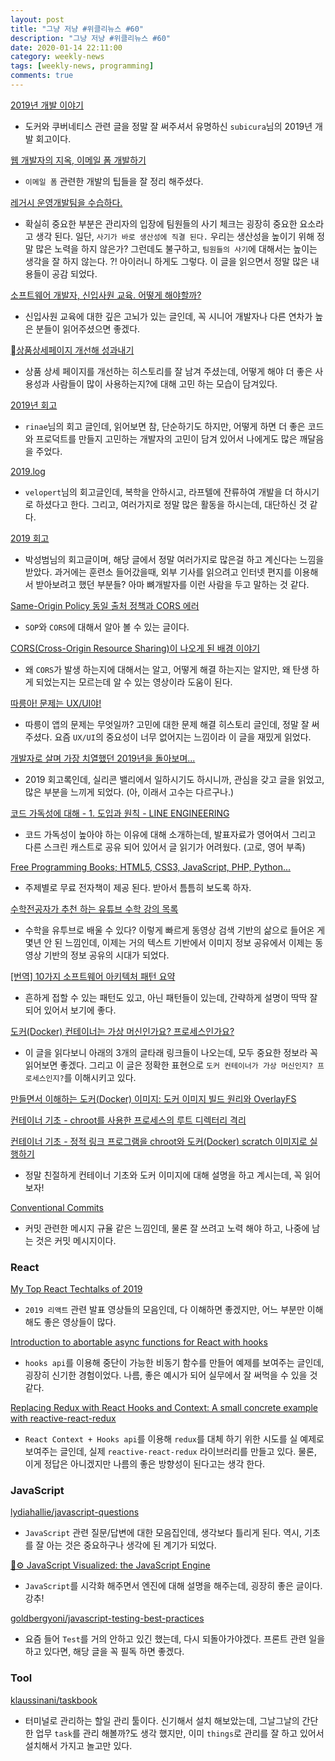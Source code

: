 ```yaml
---
layout: post
title: "그냥 저냥 #위클리뉴스 #60"
description: "그냥 저냥 #위클리뉴스 #60"
date: 2020-01-14 22:11:00
category: weekly-news
tags: [weekly-news, programming]
comments: true
---
```



[2019년 개발 이야기](https://subicura.com/2020/01/07/2019-dev-summary.html)

- 도커와 쿠버네티스 관련 글을 정말 잘 써주셔서 유명하신 `subicura`님의 2019년 개발 회고이다.

[웹 개발자의 지옥, 이메일 폼 개발하기](https://vallista.kr/2019/12/27/%EC%9B%B9-%EA%B0%9C%EB%B0%9C%EC%9E%90%EC%9D%98-%EC%A7%80%EC%98%A5-%EC%9D%B4%EB%A9%94%EC%9D%BC-%ED%8F%BC-%EA%B0%9C%EB%B0%9C%ED%95%98%EA%B8%B0/index.html?utm_source=gaerae.com&utm_campaign=%EA%B0%9C%EB%B0%9C%EC%9E%90%EC%8A%A4%EB%9F%BD%EB%8B%A4&utm_medium=social)

- `이메일 폼` 관련한 개발의 팁들을 잘 정리 해주셨다.

[레거시 운영개발팀을 수습하다.](https://greypencil.tistory.com/m/113)

- 확실히 중요한 부분은 관리자의 입장에 팀원들의 사기 체크는 굉장히 중요한 요소라고 생각 된다. 일단, `사기가 바로 생산성에 직결 된다.` 우리는 생산성을 높이기 위해 정말 많은 노력을 하지 않은가? 그런데도 불구하고, `팀원들의 사기`에 대해서는 높이는 생각을 잘 하지 않는다. ?! 아이러니 하게도 그렇다. 이 글을 읽으면서 정말 많은 내용들이 공감 되었다.

[소프트웨어 개발자, 신입사원 교육. 어떻게 해야할까?](https://greypencil.tistory.com/m/115)

- 신입사원 교육에 대한 깊은 고뇌가 있는 글인데, 꼭 시니어 개발자나 다른 연차가 높은 분들이 읽어주셨으면 좋겠다.

[상품상세페이지 개선해 성과내기](https://medium.com/styleshare/%EC%83%81%ED%92%88%EC%83%81%EC%84%B8%ED%8E%98%EC%9D%B4%EC%A7%80-%EA%B0%9C%EC%84%A0%ED%95%B4-%EC%84%B1%EA%B3%BC%EB%82%B4%EA%B8%B0-ae9d5cf651c1#gaerae.com)

- 상품 상세 페이지를 개선하는 히스토리를 잘 남겨 주셨는데, 어떻게 해야 더 좋은 사용성과 사람들이 많이 사용하는지?에 대해 고민 하는 모습이 담겨있다.

[2019년 회고](https://rinae.dev/posts/retrospective-2019)

- `rinae`님의 회고 글인데, 읽어보면 참, 단순하기도 하지만, 어떻게 하면 더 좋은 코드와 프로덕트를 만들지 고민하는 개발자의 고민이 담겨 있어서 나에게도 많은 깨달음을 주었다.

[2019.log](https://velog.io/@velopert/2019.log)

- `velopert`님의 회고글인데, 복학을 안하시고, 라프텔에 잔류하여 개발을 더 하시기로 하셨다고 한다. 그리고, 여러가지로 정말 많은 활동을 하시는데, 대단하신 것 같다.

[2019 회고]([https://wikiwikiwi.netlify.com/doc/37](https://wikiwikiwi.netlify.com/doc/37))

- 박성범님의 회고글이며, 해당 글에서 정말 여러가지로 많은걸 하고 계신다는 느낌을 받았다. 과거에는 훈련소 들어갔을때, 외부 기사를 읽으려고 인터넷 편지를 이용해서 받아보려고 했던 부분들? 아마 뼈개발자를 이런 사람을 두고 말하는 것 같다.

[Same-Origin Policy 동일 출처 정책과 CORS 에러](https://velog.io/@yejinh/CORS-4tk536f0db)

- `SOP`와 `CORS`에 대해서 알아 볼 수 있는 글이다.

[CORS(Cross-Origin Resource Sharing)이 나오게 된 배경 이야기](https://www.youtube.com/watch?v=yTzAjidyyqs)

- 왜 `CORS`가 발생 하는지에 대해서는 알고, 어떻게 해결 하는지는 알지만, 왜 탄생 하게 되었는지는 모르는데 알 수 있는 영상이라 도움이 된다.

[따릉아! 문제는 UX/UI야!](https://brunch.co.kr/@supernova9/180)

- 따릉이 앱의 문제는 무엇일까? 고민에 대한 문제 해결 히스토리 글인데, 정말 잘 써주셨다. 요즘 `UX/UI`의 중요성이 너무 없어지는 느낌이라 이 글을 재밌게 읽었다.

[개발자로 살며 가장 치열했던 2019년을 돌아보며...](https://medium.com/@engross/%EA%B0%9C%EB%B0%9C%EC%9E%90%EB%A1%9C-%EC%82%B4%EB%A9%B0-%EA%B0%80%EC%9E%A5-%EC%B9%98%EC%97%B4%ED%96%88%EB%8D%98-2019%EB%85%84%EC%9D%84-%EB%8F%8C%EC%95%84%EB%B3%B4%EB%A9%B0-a64c8611b6a0)

- 2019 회고록인데, 실리콘 밸리에서 일하시기도 하시니까, 관심을 갖고 글을 읽었고, 많은 부분을 느끼게 되었다. (아, 이래서 고수는 다르구나.)

[코드 가독성에 대해 - 1. 도입과 원칙 - LINE ENGINEERING](https://engineering.linecorp.com/ko/blog/code-readability-vol1/)

- 코드 가독성이 높아야 하는 이유에 대해 소개하는데, 발표자료가 영어여서 그리고 다른 스크린 캐스트로 공유 되어 있어서 글 읽기가 어려웠다. (고로, 영어 부족)

[Free Programming Books; HTML5, CSS3, JavaScript, PHP, Python...](https://books.goalkicker.com/)

- 주제별로 무료 전자책이 제공 된다. 받아서 틈틈히 보도록 하자.

[수학전공자가 추천 하는 유튜브 수학 강의 목록](https://medium.com/@matt_lee/수학전공자가-추천-하는-유튜브-수학-강의-목록-96c899728008)

- 수학을 유투브로 배울 수 있다? 이렇게 빠르게 동영상 검색 기반의 삶으로 들어온 게 몇년 안 된 느낌인데, 이제는 거의 텍스트 기반에서 이미지 정보 공유에서 이제는 동영상 기반의 정보 공유의 시대가 되었다.

[[번역] 10가지 소프트웨어 아키텍처 패턴 요약](https://mingrammer.com/translation-10-common-software-architectural-patterns-in-a-nutshell/)

- 흔하게 접할 수 있는 패턴도 있고, 아닌 패턴들이 있는데, 간략하게 설명이 딱딱 잘 되어 있어서 보기에 좋다.

[도커(Docker) 컨테이너는 가상 머신인가요? 프로세스인가요?](https://www.44bits.io/ko/post/is-docker-container-a-virtual-machine-or-a-process)

- 이 글을 읽다보니 아래의 3개의 글타래 링크들이 나오는데, 모두 중요한 정보라 꼭 읽어보면 좋겠다. 그리고 이 글은 정확한 표현으로 `도커 컨테이너가 가상 머신인지? 프로세스인지?`를 이해시키고 있다.

[만들면서 이해하는 도커(Docker) 이미지: 도커 이미지 빌드 원리와 OverlayFS](https://www.44bits.io/ko/post/how-docker-image-work)

[컨테이너 기초 - chroot를 사용한 프로세스의 루트 디렉터리 격리](https://www.44bits.io/ko/post/change-root-directory-by-using-chroot)

[컨테이너 기초 - 정적 링크 프로그램을 chroot와 도커(Docker) scratch 이미지로 실행하기](https://www.44bits.io/ko/post/static-compile-program-on-chroot-and-docker-scratch-image)

- 정말 친절하게 컨테이너 기초와 도커 이미지에 대해 설명을 하고 계시는데, 꼭 읽어보자!

[Conventional Commits](https://www.conventionalcommits.org/en/v1.0.0/)

- 커밋 관련한 메시지 규율 같은 느낌인데, 물론 잘 쓰려고 노력 해야 하고, 나중에 남는 것은 커밋 메시지이다.

### React

[My Top React Techtalks of 2019](https://dev.to/mavropalias/my-top-react-techtalks-of-2019-485j)

- `2019 리액트` 관련 발표 영상들의 모음인데,  다 이해하면 좋겠지만, 어느 부분만 이해해도 좋은 영상들이 많다.

[Introduction to abortable async functions for React with hooks](https://itnext.io/introduction-to-abortable-async-functions-for-react-with-hooks-768bc72c0a2b)

- `hooks api`를 이용해 중단이 가능한 비동기 함수를 만들어 예제를 보여주는 글인데, 굉장히 신기한 경험이었다. 나름, 좋은 예시가 되어 실무에서 잘 써먹을 수 있을 것 같다.

[Replacing Redux with React Hooks and Context: A small concrete example with reactive-react-redux](https://levelup.gitconnected.com/redux-meets-hooks-for-non-redux-users-a-small-concrete-example-with-reactive-react-redux-6babc881639b)

- `React Context + Hooks api`를 이용해 `redux`를 대체 하기 위한 시도를 실 예제로 보여주는 글인데, 실제 `reactive-react-redux` 라이브러리를 만들고 있다. 물론, 이게 정답은 아니겠지만 나름의 좋은 방향성이 된다고는 생각 한다.

### JavaScript

[lydiahallie/javascript-questions](https://github.com/lydiahallie/javascript-questions/blob/master/ko-KR/README-ko_KR.md)

- `JavaScript` 관련 질문/답변에 대한 모음집인데, 생각보다 틀리게 된다. 역시, 기초를 잘 아는 것은 중요하구나 생각에 된 계기가 되었다.

[🚀⚙️ JavaScript Visualized: the JavaScript Engine](https://dev.to/lydiahallie/javascript-visualized-the-javascript-engine-4cdf)

- `JavaScript`를 시각화 해주면서 엔진에 대해 설명을 해주는데, 굉장히 좋은 글이다. 강추!

[goldbergyoni/javascript-testing-best-practices](https://github.com/goldbergyoni/javascript-testing-best-practices/blob/master/readme.kr.md)

- 요즘 들어 `Test`를 거의 안하고 있긴 했는데, 다시 되돌아가야겠다. 프론트 관련 일을 하고 있다면, 해당 글을 꼭 필독 하면 좋겠다.

### Tool

[klaussinani/taskbook](https://github.com/klaussinani/taskbook/blob/master/docs/readme.KR.md)

- 터미널로 관리하는 할일 관리 툴이다. 신기해서 설치 해보았는데, 그날그날의 간단한 업무 `task`를 관리 해볼까?도 생각 했지만, 이미 `things`로 관리를 잘 하고 있어서 설치해서 가지고 놀고만 있다.
